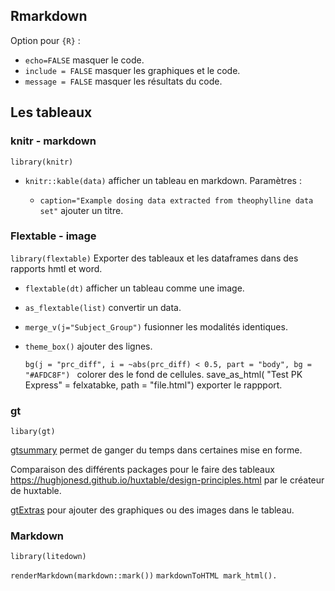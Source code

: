 ## Rmarkdown

Option pour `{R}` :

* `echo=FALSE` masquer le code.
* `include = FALSE` masquer les graphiques et le code.
* `message = FALSE` masquer les résultats du code.

## Les tableaux

### knitr - markdown

`library(knitr)`

* `knitr::kable(data)` afficher un tableau en markdown. Paramètres :

	* `caption="Example dosing data extracted from theophylline data set"` ajouter un titre.

### Flextable - image

`library(flextable)` Exporter des tableaux et les dataframes dans des rapports hmtl et word.

* `flextable(dt)` afficher un tableau comme une image.
* `as_flextable(list)` convertir un data.

* `merge_v(j="Subject_Group")` fusionner les modalités identiques.
* `theme_box()` ajouter des lignes.

  `bg(j = "prc_diff", i = ~abs(prc_diff) < 0.5, part = "body", bg = "#AFDC8F") ` colorer des le fond de cellules.
  save_as_html(
  "Test PK Express" = felxatabke,
  path = "file.html") exporter le rappport.

### gt 

`libary(gt)`

[gtsummary](https://www.danieldsjoberg.com/gtsummary/) permet de ganger du temps dans certaines mise en forme. 

Comparaison des différents packages pour le faire des tableaux https://hughjonesd.github.io/huxtable/design-principles.html par le créateur de huxtable.

[gtExtras](https://jthomasmock.github.io/gtExtras/index.html) pour ajouter des graphiques ou des images dans le tableau.

### Markdown 

`library(litedown)`

`renderMarkdown(markdown::mark())`
`markdownToHTML mark_html().`
